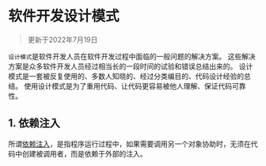 # 软件开发设计模式

>更新于2022年7月19日

`设计模式`是软件开发人员在软件开发过程中面临的一般问题的解决方案。 这些解决方案是众多软件开发人员经过相当长的一段时间的试验和错误总结出来的。 设计模式是一套被反复使用的、多数人知晓的、经过分类编目的、代码设计经验的总结。 使用设计模式是为了重用代码、让代码更容易被他人理解、保证代码可靠性。

## 1. 依赖注入

所谓[依赖注入](https://zh.m.wikipedia.org/zh-hans/%E4%BE%9D%E8%B5%96%E6%B3%A8%E5%85%A5)，是指程序运行过程中，如果需要调用另一个对象协助时，无须在代码中创建被调用者，而是依赖于外部的注入。